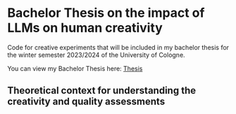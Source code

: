 
# Bachelor Thesis on the impact of LLMs on human creativity
Code for creative experiments that will be included in my bachelor thesis for the winter semester 2023/2024 of the University of Cologne. 

You can view my Bachelor Thesis here: [Thesis](7379848_Steven_Mkhitarian_Bachelor_Thesis.pdf)

## Theoretical context for understanding the creativity and quality assessments
